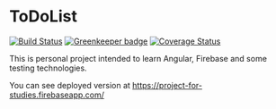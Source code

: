 # ToDoList

[![Build Status](https://travis-ci.org/aivarsliepa/to-do-list.svg?branch=master)](https://travis-ci.org/aivarsliepa/to-do-list)
[![Greenkeeper badge](https://badges.greenkeeper.io/aivarsliepa/to-do-list.svg)](https://greenkeeper.io/)
[![Coverage Status](https://coveralls.io/repos/aivarsliepa/to-do-list/badge.svg?branch=master)](https://coveralls.io/r/aivarsliepa>/to-do-list?branch=master)


This is personal project intended to learn Angular, Firebase and some testing technologies.

You can see deployed version at https://project-for-studies.firebaseapp.com/
